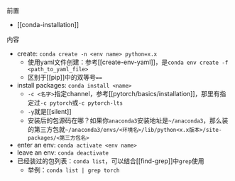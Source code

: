 前置
- [[conda-installation]]

内容
- create: `conda create -n <env name> python=x.x`
    - 使用yaml文件创建：参考[[create-env-yaml]]，是`conda env create -f <path_to_yaml_file>`
    - 区别于[[pip]]中的双等号`==`
- install packages: `conda install <name>`
  - `-c <名字>`指定channel，参考[[pytorch/basics/installation]]，那里有指定过`-c pytorch`或`-c pytorch-lts`
  - `-y`就是[[silent]]
  - 安装后的包源码在哪？如果你`anaconda3`安装地址是`~/anaconda3`，那么装的第三方包就`~/anaconda3/envs/<环境名>/lib/python<x.x版本>/site-packages/<第三方包名>`
- enter an env: `conda activate <env name>`
- leave an env: `conda deactivate`
- 已经装过的包列表：`conda list`，可以结合[[find-grep]]中`grep`使用
  - 举例：`conda list | grep torch`
